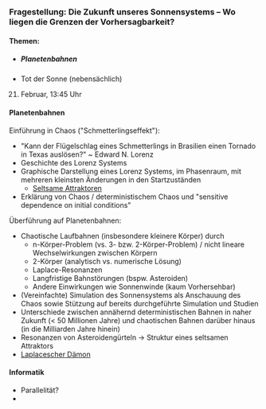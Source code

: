 
### Fragestellung: Die Zukunft unseres Sonnensystems – Wo liegen die Grenzen der Vorhersagbarkeit?

#### Themen:
- ##### Planetenbahnen
- Tot der Sonne (nebensächlich)


21. Februar, 13:45 Uhr

#### Planetenbahnen

Einführung in Chaos ("Schmetterlingseffekt"):
- "Kann der Flügelschlag eines Schmetterlings in Brasilien einen Tornado in Texas auslösen?" ~ Edward N. Lorenz
- Geschichte des Lorenz Systems
- Graphische Darstellung eines Lorenz Systems, im Phasenraum, mit mehreren kleinsten Änderungen in den Startzuständen
	- [Seltsame Attraktoren](Seltsamer%20Attraktor)
- Erklärung von Chaos / deterministischem Chaos und "sensitive dependence on initial conditions"

Überführung auf Planetenbahnen:
- Chaotische Laufbahnen (insbesondere kleinere Körper) durch
	- n-Körper-Problem (vs. 3- bzw. 2-Körper-Problem) / nicht lineare Wechselwirkungen zwischen Körpern
	- 2-Körper (analytisch vs. numerische Lösung)
	- Laplace-Resonanzen
	- Langfristige Bahnstörungen (bspw. Asteroiden)
	- Andere Einwirkungen wie Sonnenwinde (kaum Vorhersehbar)
- (Vereinfachte) Simulation des Sonnensystems als Anschauung des Chaos sowie Stützung auf bereits durchgeführte Simulation und Studien
- Unterschiede zwischen annähernd deterministischen Bahnen in naher Zukunft (< 50 Millionen Jahre) und chaotischen Bahnen darüber hinaus (in die Milliarden Jahre hinein)
- Resonanzen von Asteroidengürteln -> Struktur eines seltsamen Attraktors
- [Laplacescher Dämon](Laplascher%20Dämon)


#### Informatik
- Parallelität?
- 